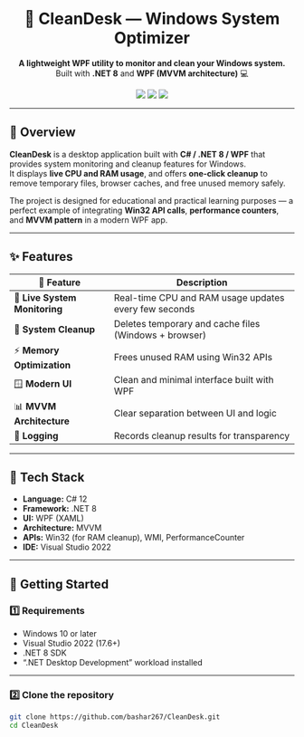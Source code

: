 
﻿<h1 align="center">🧹 CleanDesk — Windows System Optimizer</h1>

<p align="center">
  <b>A lightweight WPF utility to monitor and clean your Windows system.</b><br/>
  Built with <b>.NET 8</b> and <b>WPF (MVVM architecture)</b> 💻
</p>

<p align="center">
  <img src="https://img.shields.io/badge/.NET%208-512BD4?style=for-the-badge&logo=dotnet&logoColor=white"/>
  <img src="https://img.shields.io/badge/WPF-Desktop%20App-blue?style=for-the-badge"/>
  <img src="https://img.shields.io/badge/License-MIT-green?style=for-the-badge"/>
</p>

---

## 🧭 Overview

**CleanDesk** is a desktop application built with **C# / .NET 8 / WPF** that provides system monitoring and cleanup features for Windows.  
It displays **live CPU and RAM usage**, and offers **one-click cleanup** to remove temporary files, browser caches, and free unused memory safely.

The project is designed for educational and practical learning purposes — a perfect example of integrating **Win32 API calls**, **performance counters**, and **MVVM pattern** in a modern WPF app.

---

## ✨ Features

| 🔧 Feature | Description |
|------------|-------------|
| 🧠 **Live System Monitoring** | Real-time CPU and RAM usage updates every few seconds |
| 🧹 **System Cleanup** | Deletes temporary and cache files (Windows + browser) |
| ⚡ **Memory Optimization** | Frees unused RAM using Win32 APIs |
| 🪟 **Modern UI** | Clean and minimal interface built with WPF |
| 📊 **MVVM Architecture** | Clear separation between UI and logic |
| 📄 **Logging** | Records cleanup results for transparency |

---

## 🧱 Tech Stack

- **Language:** C# 12  
- **Framework:** .NET 8  
- **UI:** WPF (XAML)  
- **Architecture:** MVVM  
- **APIs:** Win32 (for RAM cleanup), WMI, PerformanceCounter  
- **IDE:** Visual Studio 2022

---

## 🚀 Getting Started

### 1️⃣ Requirements
- Windows 10 or later  
- Visual Studio 2022 (17.6+)  
- .NET 8 SDK  
- “.NET Desktop Development” workload installed

---

### 2️⃣ Clone the repository
```bash
git clone https://github.com/bashar267/CleanDesk.git
cd CleanDesk
